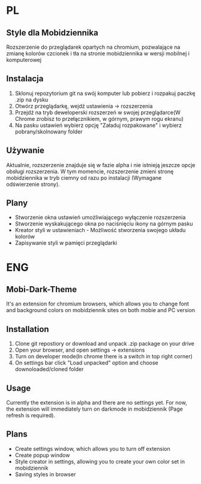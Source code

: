 # PL
## Style dla Mobidziennika

Rozszerzenie do przeglądarek opartych na chromium, pozwalające na zmianę kolorów czcionek i tła na stronie mobidziennika w wersji mobilnej i komputerowej

## Instalacja
1. Sklonuj repozytorium git na swój komputer lub pobierz i rozpakuj paczkę .zip na dysku
2. Otwórz przeglądarkę, wejdź ustawienia -> rozszerzenia
3. Przejdź na tryb deweloperski rozszerzeń w swojej przeglądarce(W Chrome zrobisz to przełącznikiem, w górnym, prawym rogu ekranu)
4. Na pasku ustawień wybierz opcję "Załaduj rozpakowane" i wybierz pobrany/skolnowany folder

## Używanie
Aktualnie, rozszerzenie znajduje się w fazie alpha i nie istnieją jeszcze opcje obsługi rozszerzenia.
W tym momencie, rozszerzenie zmieni stronę mobidziennika w tryb ciemny od razu po instalacji (Wymagane odświerzenie strony).

## Plany
- Stworzenie okna ustawień umożliwiającego wyłączenie rozszerzenia
- Stworzenie wyskakującego okna po naciśnięciu ikony na górnym pasku
- Kreator styli w ustawieniach - Możliwość stworzenia swojego układu kolorów
- Zapisywanie styli w pamięci przeglądarki

# ENG
## Mobi-Dark-Theme

It's an extension for chromium browsers, which allows you to change font and background colors on mobidziennik sites on both mobie and PC version

## Installation
1. Clone git repostiory or download and unpack .zip package on your drive
2. Open your browser, and open settings -> extensions
3. Turn on developer mode(In chrome there is a switch in top right corner)
4. On settings bar click "Load unpacked" option and choose downoloaded/cloned folder

## Usage
Currently the extension is in alpha and there are no settings yet.
For now, the extension will immediately turn on darkmode in mobidziennik (Page refresh is required).

## Plans
- Create settings window, which allows you to turn off extension
- Create popup window
- Style creator in settings, allowing you to create your own color set in mobidziennik
- Saving styles in browser

